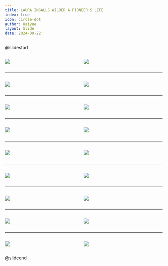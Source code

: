 ```yaml
---
title: LAURA INGALLS WILDER A PIONEER'S LIFE
index: true
icon: circle-dot
author: Haiyue
layout: Slide
date: 2024-09-22
---
```

 
@slidestart

<div style="display:flex">
<div style="flex:1">

![](https://raw.githubusercontent.com/yclord/reading/refs/heads/master/english/Level-S/LAURA%20INGALLS%20WILDER%20A%20PIONEER'S%20LIFE/001.webp)
</div>
<div style="flex:1">

![](https://raw.githubusercontent.com/yclord/reading/refs/heads/master/english/Level-S/LAURA%20INGALLS%20WILDER%20A%20PIONEER'S%20LIFE/002.webp)
</div>
</div>

---

<div style="display:flex">
<div style="flex:1">

![](https://raw.githubusercontent.com/yclord/reading/refs/heads/master/english/Level-S/LAURA%20INGALLS%20WILDER%20A%20PIONEER'S%20LIFE/003.webp)
</div>
<div style="flex:1">

![](https://raw.githubusercontent.com/yclord/reading/refs/heads/master/english/Level-S/LAURA%20INGALLS%20WILDER%20A%20PIONEER'S%20LIFE/004.webp)
</div>
</div>

---

<div style="display:flex">
<div style="flex:1">

![](https://raw.githubusercontent.com/yclord/reading/refs/heads/master/english/Level-S/LAURA%20INGALLS%20WILDER%20A%20PIONEER'S%20LIFE/005.webp)
</div>
<div style="flex:1">

![](https://raw.githubusercontent.com/yclord/reading/refs/heads/master/english/Level-S/LAURA%20INGALLS%20WILDER%20A%20PIONEER'S%20LIFE/006.webp)
</div>
</div>

---

<div style="display:flex">
<div style="flex:1">

![](https://raw.githubusercontent.com/yclord/reading/refs/heads/master/english/Level-S/LAURA%20INGALLS%20WILDER%20A%20PIONEER'S%20LIFE/007.webp)
</div>
<div style="flex:1">

![](https://raw.githubusercontent.com/yclord/reading/refs/heads/master/english/Level-S/LAURA%20INGALLS%20WILDER%20A%20PIONEER'S%20LIFE/008.webp)
</div>
</div>

---

<div style="display:flex">
<div style="flex:1">

![](https://raw.githubusercontent.com/yclord/reading/refs/heads/master/english/Level-S/LAURA%20INGALLS%20WILDER%20A%20PIONEER'S%20LIFE/009.webp)
</div>
<div style="flex:1">

![](https://raw.githubusercontent.com/yclord/reading/refs/heads/master/english/Level-S/LAURA%20INGALLS%20WILDER%20A%20PIONEER'S%20LIFE/010.webp)
</div>
</div>

---

<div style="display:flex">
<div style="flex:1">

![](https://raw.githubusercontent.com/yclord/reading/refs/heads/master/english/Level-S/LAURA%20INGALLS%20WILDER%20A%20PIONEER'S%20LIFE/011.webp)
</div>
<div style="flex:1">

![](https://raw.githubusercontent.com/yclord/reading/refs/heads/master/english/Level-S/LAURA%20INGALLS%20WILDER%20A%20PIONEER'S%20LIFE/012.webp)
</div>
</div>

---

<div style="display:flex">
<div style="flex:1">

![](https://raw.githubusercontent.com/yclord/reading/refs/heads/master/english/Level-S/LAURA%20INGALLS%20WILDER%20A%20PIONEER'S%20LIFE/013.webp)
</div>
<div style="flex:1">

![](https://raw.githubusercontent.com/yclord/reading/refs/heads/master/english/Level-S/LAURA%20INGALLS%20WILDER%20A%20PIONEER'S%20LIFE/014.webp)
</div>
</div>

---

<div style="display:flex">
<div style="flex:1">

![](https://raw.githubusercontent.com/yclord/reading/refs/heads/master/english/Level-S/LAURA%20INGALLS%20WILDER%20A%20PIONEER'S%20LIFE/015.webp)
</div>
<div style="flex:1">

![](https://raw.githubusercontent.com/yclord/reading/refs/heads/master/english/Level-S/LAURA%20INGALLS%20WILDER%20A%20PIONEER'S%20LIFE/016.webp)
</div>
</div>

---

<div style="display:flex">
<div style="flex:1">

![](https://raw.githubusercontent.com/yclord/reading/refs/heads/master/english/Level-S/LAURA%20INGALLS%20WILDER%20A%20PIONEER'S%20LIFE/017.webp)
</div>
<div style="flex:1">

![](https://raw.githubusercontent.com/yclord/reading/refs/heads/master/english/Level-S/LAURA%20INGALLS%20WILDER%20A%20PIONEER'S%20LIFE/018.webp)
</div>
</div>

@slideend